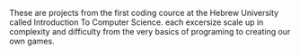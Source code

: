 These are projects from the first coding cource at the Hebrew University called Introduction To Computer Science.
each excersize scale up in complexity and difficulty from the very basics of programing to creating our own games.
